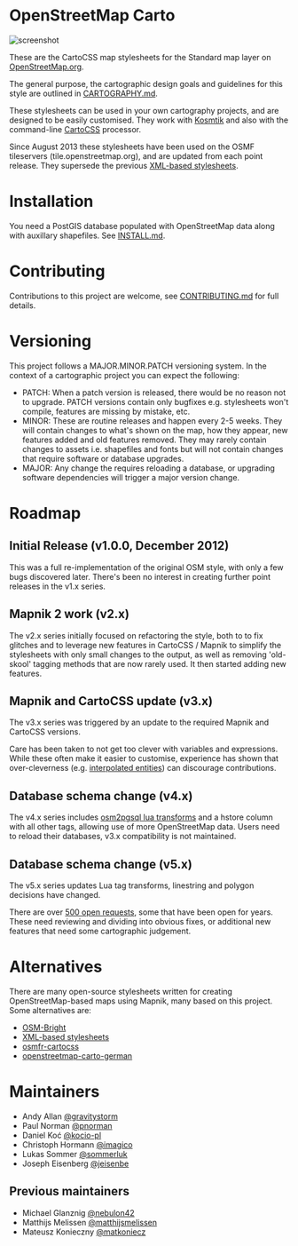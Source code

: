 # OpenStreetMap Carto

![screenshot](https://raw.github.com/gravitystorm/openstreetmap-carto/master/preview.png)

These are the CartoCSS map stylesheets for the Standard map layer on [OpenStreetMap.org](https://www.openstreetmap.org).

The general purpose, the cartographic design goals and guidelines for this style are outlined in [CARTOGRAPHY.md](CARTOGRAPHY.md).

These stylesheets can be used in your own cartography projects, and are designed
to be easily customised. They work with [Kosmtik](https://github.com/kosmtik/kosmtik)
 and also with the command-line [CartoCSS](https://github.com/mapbox/carto) processor.

Since August 2013 these stylesheets have been used on the OSMF tileservers (tile.openstreetmap.org), and
are updated from each point release. They supersede the previous [XML-based stylesheets](https://github.com/openstreetmap/mapnik-stylesheets).

# Installation

You need a PostGIS database populated with OpenStreetMap data along with auxillary shapefiles.
See [INSTALL.md](INSTALL.md).

# Contributing

Contributions to this project are welcome, see [CONTRIBUTING.md](CONTRIBUTING.md)
for full details.

# Versioning

This project follows a MAJOR.MINOR.PATCH versioning system. In the context of a
cartographic project you can expect the following:

* PATCH: When a patch version is released, there would be no reason not to
  upgrade. PATCH versions contain only bugfixes e.g. stylesheets won't compile,
  features are missing by mistake, etc.
* MINOR: These are routine releases and happen every 2-5 weeks. They will
  contain changes to what's shown on the map, how they appear, new features
  added and old features removed. They may rarely contain changes to assets i.e.
  shapefiles and fonts but will not contain changes that require software or
  database upgrades.
* MAJOR: Any change the requires reloading a database, or upgrading software
  dependencies will trigger a major version change.

# Roadmap

## Initial Release (v1.0.0, December 2012)

This was a full re-implementation of the original OSM style, with only a few bugs discovered later. There's been
no interest in creating further point releases in the v1.x series.

## Mapnik 2 work (v2.x)

The v2.x series initially focused on refactoring the style, both to to fix
glitches and to leverage new features in CartoCSS / Mapnik to simplify the
stylesheets with only small changes to the output, as well as removing 'old-skool'
tagging methods that are now rarely used. It then started adding new features.

## Mapnik and CartoCSS update (v3.x)

The v3.x series was triggered by an update to the required Mapnik and CartoCSS
versions.

Care has been taken to not get too clever with variables and expressions. While
these often make it easier to customise, experience has shown that over-cleverness
(e.g. [interpolated entities][cleverness]) can discourage contributions.

[issues]: https://github.com/gravitystorm/openstreetmap-carto/issues
[cleverness]: https://github.com/openstreetmap/mapnik-stylesheets/blob/master/inc/settings.xml.inc.template#L16

## Database schema change (v4.x)

The v4.x series includes [osm2pgsql lua transforms](https://github.com/openstreetmap/osm2pgsql/blob/master/docs/lua.md)
and a hstore column with all other tags, allowing use of more OpenStreetMap data. Users need
to reload their databases, v3.x compatibility is not maintained.

## Database schema change (v5.x)

The v5.x series updates Lua tag transforms, linestring and polygon decisions have changed.


There are over [500 open requests][issues], some that have been open for years.
These need reviewing and dividing into obvious fixes, or additional new features
that need some cartographic judgement.

# Alternatives

There are many open-source stylesheets written for creating OpenStreetMap-based
maps using Mapnik, many based on this project. Some alternatives are:

* [OSM-Bright](https://github.com/mapbox/osm-bright)
* [XML-based stylesheets](https://trac.openstreetmap.org/browser/subversion/applications/rendering/mapnik)
* [osmfr-cartocss](https://github.com/cquest/osmfr-cartocss)
* [openstreetmap-carto-german](https://github.com/giggls/openstreetmap-carto-de)

# Maintainers

* Andy Allan [@gravitystorm](https://github.com/gravitystorm/)
* Paul Norman [@pnorman](https://github.com/pnorman/)
* Daniel Koć [@kocio-pl](https://github.com/kocio-pl)
* Christoph Hormann [@imagico](https://github.com/imagico)
* Lukas Sommer [@sommerluk](https://github.com/sommerluk)
* Joseph Eisenberg [@jeisenbe](https://github.com/jeisenbe)

## Previous maintainers

* Michael Glanznig [@nebulon42](https://github.com/nebulon42)
* Matthijs Melissen [@matthijsmelissen](https://github.com/matthijsmelissen/)
* Mateusz Konieczny [@matkoniecz](https://github.com/matkoniecz/)
